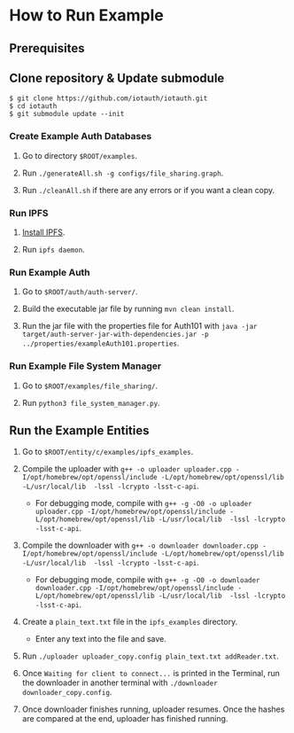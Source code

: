 # How to Run Example

## Prerequisites

## Clone repository & Update submodule
```
$ git clone https://github.com/iotauth/iotauth.git
$ cd iotauth
$ git submodule update --init
```

### Create Example Auth Databases

1. Go to directory `$ROOT/examples`.

2. Run `./generateAll.sh -g configs/file_sharing.graph`.

3. Run `./cleanAll.sh` if there are any errors or if you want a clean copy.

### Run IPFS

1. [Install IPFS](https://docs.ipfs.tech/install/command-line/#install-official-binary-distributions).

2. Run `ipfs daemon`.

### Run Example Auth

1. Go to `$ROOT/auth/auth-server/`.

2. Build the executable jar file by running `mvn clean install`.

3. Run the jar file with the properties file for Auth101 with `java -jar target/auth-server-jar-with-dependencies.jar -p ../properties/exampleAuth101.properties`.

### Run Example File System Manager

1. Go to `$ROOT/examples/file_sharing/`.

2. Run `python3 file_system_manager.py`.

## Run the Example Entities

1. Go to `$ROOT/entity/c/examples/ipfs_examples`.

2. Compile the uploader with `g++ -o uploader uploader.cpp -I/opt/homebrew/opt/openssl/include -L/opt/homebrew/opt/openssl/lib -L/usr/local/lib  -lssl -lcrypto -lsst-c-api`.

    - For debugging mode, compile with `g++ -g -O0 -o uploader uploader.cpp -I/opt/homebrew/opt/openssl/include -L/opt/homebrew/opt/openssl/lib -L/usr/local/lib  -lssl -lcrypto -lsst-c-api`.

3. Compile the downloader with `g++ -o downloader downloader.cpp -I/opt/homebrew/opt/openssl/include -L/opt/homebrew/opt/openssl/lib -L/usr/local/lib  -lssl -lcrypto -lsst-c-api`.

    - For debugging mode, compile with `g++ -g -O0 -o downloader downloader.cpp -I/opt/homebrew/opt/openssl/include -L/opt/homebrew/opt/openssl/lib -L/usr/local/lib  -lssl -lcrypto -lsst-c-api`.

4. Create a `plain_text.txt` file in the `ipfs_examples` directory.
    - Enter any text into the file and save.

5. Run `./uploader uploader_copy.config plain_text.txt addReader.txt`.

6. Once `Waiting for client to connect...` is printed in the Terminal, run the downloader in another terminal with `./downloader downloader_copy.config`.

7. Once downloader finishes running, uploader resumes. Once the hashes are compared at the end, uploader has finished running.